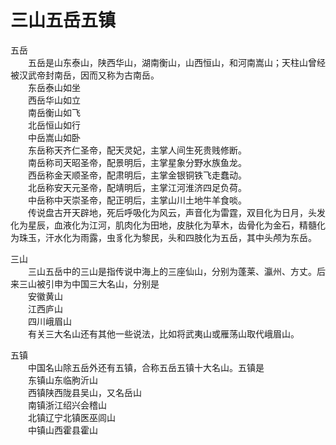 # 三山五岳五镇  
  
五岳  
&emsp;&emsp;五岳是山东泰山，陕西华山，湖南衡山，山西恒山，和河南嵩山；天柱山曾经被汉武帝封南岳，因而又称为古南岳。  
&emsp;&emsp;东岳泰山如坐  
&emsp;&emsp;西岳华山如立  
&emsp;&emsp;南岳衡山如飞  
&emsp;&emsp;北岳恒山如行  
&emsp;&emsp;中岳嵩山如卧  
&emsp;&emsp;东岳称天齐仁圣帝，配天灵妃，主掌人间生死贵贱修断。  
&emsp;&emsp;南岳称司天昭圣帝，配景明后，主掌星象分野水族鱼龙。  
&emsp;&emsp;西岳称金天顺圣帝，配肃明后，主掌金银铜铁飞走蠢动。  
&emsp;&emsp;北岳称安天元圣帝，配靖明后，主掌江河淮济四足负荷。  
&emsp;&emsp;中岳称中天崇圣帝，配正明后，主掌山川土地牛羊食啖。  
&emsp;&emsp;传说盘古开天辟地，死后呼吸化为风云，声音化为雷霆，双目化为日月，头发化为星辰，血液化为江河，肌肉化为田地，皮肤化为草木，齿骨化为金石，精髓化为珠玉，汗水化为雨露，虫豸化为黎民，头和四肢化为五岳，其中头颅为东岳。

三山  
&emsp;&emsp;三山五岳中的三山是指传说中海上的三座仙山，分别为蓬莱、瀛州、方丈。后来三山被引申为中国三大名山，分别是  
&emsp;&emsp;安徽黄山  
&emsp;&emsp;江西庐山  
&emsp;&emsp;四川峨眉山  
&emsp;&emsp;有关三大名山还有其他一些说法，比如将武夷山或雁荡山取代峨眉山。
  
五镇  
&emsp;&emsp;中国名山除五岳外还有五镇，合称五岳五镇十大名山。五镇是  
&emsp;&emsp;东镇山东临朐沂山  
&emsp;&emsp;西镇陕西陇县吴山，又名岳山  
&emsp;&emsp;南镇浙江绍兴会稽山  
&emsp;&emsp;北镇辽宁北镇医巫闾山  
&emsp;&emsp;中镇山西霍县霍山  